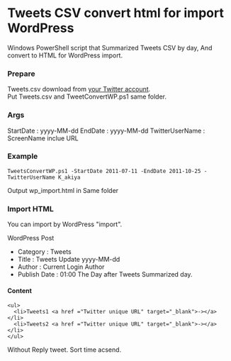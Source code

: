# Tweets CSV convert html for import WordPress

Windows PowerShell script that Summarized Tweets CSV by day,
And convert to HTML for WordPress import.

### Prepare
Tweets.csv download from [your Twitter account](https://twitter.com/settings/account).  
Put Tweets.csv and TweetConvertWP.ps1 same folder.

### Args
StartDate : yyyy-MM-dd
EndDate : yyyy-MM-dd
TwitterUserName : ScreenName inclue URL

### Example

```
TweetsConvertWP.ps1 -StartDate 2011-07-11 -EndDate 2011-10-25 -TwitterUserName K_akiya
```

Output wp_import.html in Same folder

### Import HTML
You can import by WordPress "import".

WordPress Post
* Category : Tweets
* Title : Tweets Update yyyy-MM-dd
* Author : Current Login Author
* Publish Date : 01:00 The Day after Tweets Summarized day.

#### Content 

```
<ul>
  <li>Tweets1 <a href ="Twitter unique URL" target="_blank">-></a></li>
  <li>Tweets2 <a href ="Twitter unique URL" target="_blank">-></a></li>
</ul>
```

Without Reply tweet.
Sort time acsend.
